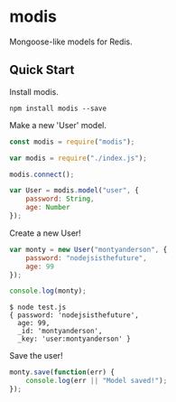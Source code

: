 # modis
Mongoose-like models for Redis.

## Quick Start

Install modis.

```
npm install modis --save
```

Make a new 'User' model.

``` javascript
const modis = require("modis");

var modis = require("./index.js");

modis.connect();

var User = modis.model("user", {
    password: String,
    age: Number
});
```

Create a new User!

``` javascript
var monty = new User("montyanderson", {
    password: "nodejsisthefuture",
    age: 99
});

console.log(monty);
```

```
$ node test.js
{ password: 'nodejsisthefuture',
  age: 99,
  _id: 'montyanderson',
  _key: 'user:montyanderson' }

```

Save the user!

``` javascript
monty.save(function(err) {
    console.log(err || "Model saved!");
});
```
